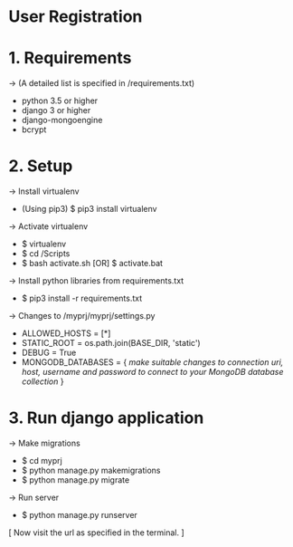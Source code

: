# User Registration

# 1. Requirements

-> (A detailed list is specified in /requirements.txt)
  + python 3.5 or higher
  + django 3 or higher
  + django-mongoengine
  + bcrypt
  
# 2. Setup

-> Install virtualenv
  + (Using pip3) $ pip3 install virtualenv
  
-> Activate virtualenv
  + $ virtualenv <prjname>
  + $ cd <prjname>/Scripts
  + $ bash activate.sh [OR] $ activate.bat
  
-> Install python libraries from requirements.txt
  + $ pip3 install -r requirements.txt
  
-> Changes to <prjname>/myprj/myprj/settings.py
  + ALLOWED_HOSTS = [*]
  + STATIC_ROOT = os.path.join(BASE_DIR, 'static')
  + DEBUG = True
  + MONGODB_DATABASES = { *make suitable changes to connection uri,
                          host, username and password to connect to your
                          MongoDB database collection* }
  
# 3. Run django application

-> Make migrations
  + $ cd myprj
  + $ python manage.py makemigrations
  + $ python manage.py migrate
  
-> Run server
  + $ python manage.py runserver
  
[ Now visit the url as specified in the terminal. ]
  
  
